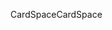 <span data-ttu-id="aa993-101">CardSpace</span><span class="sxs-lookup"><span data-stu-id="aa993-101">CardSpace</span></span>